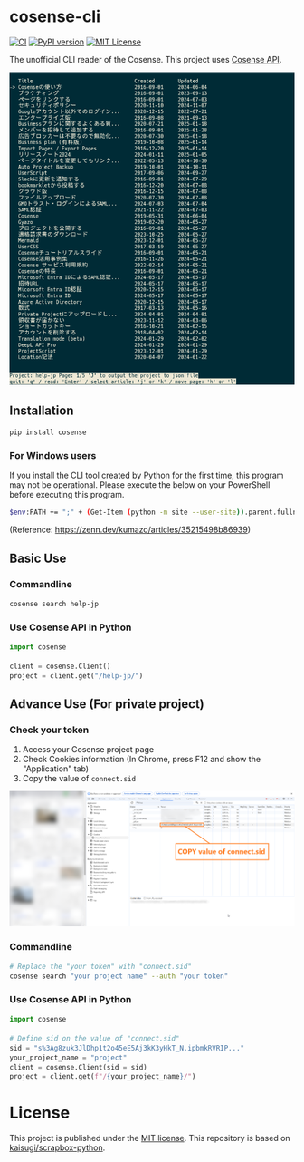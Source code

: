 # cosense-cli
[![CI](https://github.com/admidori/cosense-cli/actions/workflows/ci.yaml/badge.svg)](https://github.com/admidori/cosense-cli/actions/workflows/ci.yaml)
[![PyPI version](https://badge.fury.io/py/cosense.svg)](https://badge.fury.io/py/cosense)
[![MIT License](https://img.shields.io/badge/License-MIT-yellow.svg)](https://github.com/admidori/cosense-cli/blob/main/LICENSE)

The unofficial CLI reader of the Cosense. This project uses [Cosense API](https://scrapbox.io/help-jp/API).

![](/docs/gif/gif1.gif)

## Installation
```sh
pip install cosense
```

### For Windows users
If you install the CLI tool created by Python for the first time, this program may not be operational. Please execute the below on your PowerShell before executing this program.  
```sh
$env:PATH += ";" + (Get-Item (python -m site --user-site)).parent.fullname + "\Scripts"
```
(Reference: https://zenn.dev/kumazo/articles/35215498b86939)

## Basic Use
### Commandline
```sh
cosense search help-jp
```

### Use Cosense API in Python
```python
import cosense

client = cosense.Client()
project = client.get("/help-jp/")
```

## Advance Use (For private project)
### Check your token
1. Access your Cosense project page
2. Check Cookies information (In Chrome, press F12 and show the "Application" tab)
3. Copy the value of `connect.sid`
  
![](/docs/img/img1.png)

### Commandline
```sh
# Replace the "your token" with "connect.sid"
cosense search "your project name" --auth "your token"
```

### Use Cosense API in Python
```python
import cosense

# Define sid on the value of "connect.sid"
sid = "s%3Ag8zuk3JlDhp1t2o45eE5Aj3kK3yHkT_N.ipbmkRVRIP..."
your_project_name = "project"
client = cosense.Client(sid = sid)
project = client.get(f"/{your_project_name}/")
```

# License
This project is published under the [MIT license](https://github.com/admidori/cosense-cli/blob/main/LICENSE). This repository is based on [kaisugi/scrapbox-python](https://github.com/kaisugi/scrapbox-python).  
